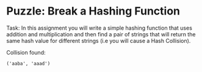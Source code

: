 # Puzzle: Break a Hashing Function

Task: In this assignment you will write a simple hashing function that uses addition and multiplication and then find a pair of strings that will return the same hash value for different strings (i.e you will cause a Hash Collision). 

Collision found:
```
('aaba', 'aaad')
```
